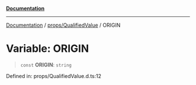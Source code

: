 [**Documentation**](../../../index.md)

***

[Documentation](../../../index.md) / [props/QualifiedValue](../index.md) / ORIGIN

# Variable: ORIGIN

> `const` **ORIGIN**: `string`

Defined in: props/QualifiedValue.d.ts:12
